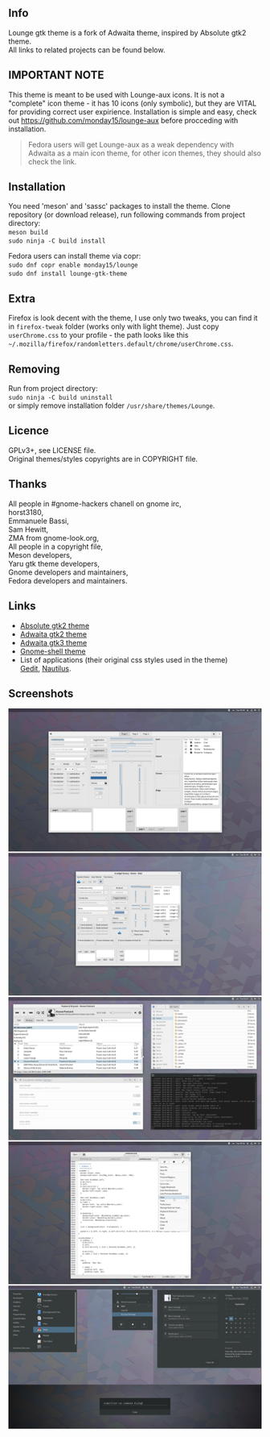 ## Info
Lounge gtk theme is a fork of Adwaita theme, inspired by Absolute gtk2 theme.  
All links to related projects can be found below.

## IMPORTANT NOTE
This theme is meant to be used with Lounge-aux icons. It is not a "complete" icon theme - it has 10 icons (only symbolic), but they are VITAL for providing correct user expirience. Installation is simple and easy, check out https://github.com/monday15/lounge-aux before procceding with installation.
> Fedora users will get Lounge-aux as a weak dependency with Adwaita as a main icon theme, for other icon themes, they should also check the link. 

## Installation
You need 'meson' and 'sassc' packages to install the theme. Clone repository (or download release), run following commands from project directory:  
`meson build`  
`sudo ninja -C build install`

Fedora users can install theme via copr:  
`sudo dnf copr enable monday15/lounge`  
`sudo dnf install lounge-gtk-theme`

## Extra
Firefox is look decent with the theme, I use only two tweaks, you can find it in `firefox-tweak` folder (works only with light theme). Just copy `userChrome.css` to your profile - the path looks like this `~/.mozilla/firefox/randomletters.default/chrome/userChrome.css`.

## Removing
Run from project directory:  
`sudo ninja -C build uninstall`  
or simply remove installation folder `/usr/share/themes/Lounge`.

## Licence
GPLv3+, see LICENSE file.  
Original themes/styles copyrights are in COPYRIGHT file.

## Thanks
All people in #gnome-hackers chanell on gnome irc,  
horst3180,  
Emmanuele Bassi,  
Sam Hewitt,  
ZMA from gnome-look.org,  
All people in a copyright file,  
Meson developers,  
Yaru gtk theme developers,  
Gnome developers and maintainers,  
Fedora developers and maintainers.

## Links
+ [Absolute gtk2 theme](https://www.gnome-look.org/p/1080258/)
+ [Adwaita gtk2 theme](https://gitlab.gnome.org/GNOME/gnome-themes-extra)
+ [Adwaita gtk3 theme](https://gitlab.gnome.org/GNOME/gtk)
+ [Gnome-shell theme](https://gitlab.gnome.org/GNOME/gnome-shell)
+ List of applications (their original css styles used in the theme)  
[Gedit](https://gitlab.gnome.org/GNOME/gedit), [Nautilus](https://gitlab.gnome.org/GNOME/nautilus).

## Screenshots
![sh1](/screenshots/sh1.png?raw=true)
![sh2](/screenshots/sh2.png?raw=true)
![sh2](/screenshots/sh3.png?raw=true)
![sh3](/screenshots/sh4.png?raw=true)
![sh4](/screenshots/sh5.png?raw=true)

